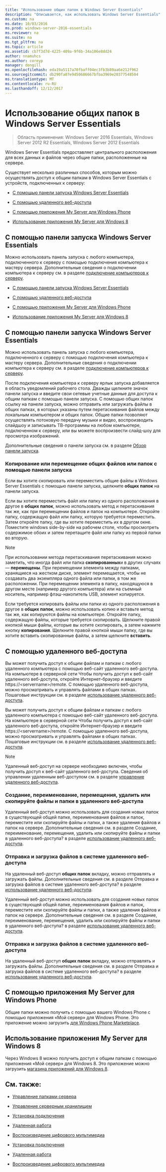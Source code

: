 ```yaml
---
title: "Использование общих папок в Windows Server Essentials"
description: "Описывается, как использовать Windows Server Essentials"
ms.custom: na
ms.date: 10/03/2016
ms.prod: windows-server-2016-essentials
ms.reviewer: na
ms.suite: na
ms.tgt_pltfrm: na
ms.topic: article
ms.assetid: cb7f3d7d-4225-409a-9f6b-34a106e8dd24
author: nnamuhcs
ms.author: coreyp
manager: dongill
ms.openlocfilehash: eda19a5117a70fbaff04ec3fb3b89aa6e212f962
ms.sourcegitcommit: db290fa07e9d50686667bfba3969e20377548504
ms.translationtype: MT
ms.contentlocale: ru-RU
ms.lasthandoff: 12/12/2017
---
```

# <a name="use-shared-folders-in-windows-server-essentials"></a>Использование общих папок в Windows Server Essentials

>Область применения: Windows Server 2016 Essentials, Windows Server 2012 R2 Essentials, Windows Server 2012 Essentials
  
 Windows Server Essentials предоставляет центрального расположения для всех данных и файлов через общие папки, расположенные на сервере.  
  
 Существует несколько различных способов, которым можно осуществлять доступ к общим папкам в Windows Server Essentials с устройств, подключенных к серверу:  
  

-   [С помощью панели запуска Windows Server Essentials](Use-Shared-Folders-in-Windows-Server-Essentials.md#BKMK_UsingLaunchpad)  
  
-   [С помощью удаленного веб-доступа](Use-Shared-Folders-in-Windows-Server-Essentials.md#BKMK_UsingRWA)  
  
-   [С помощью приложения My Server для Windows Phone](Use-Shared-Folders-in-Windows-Server-Essentials.md#BKMK_Phone)  
  
-   [Использование приложения My Server для Windows 8](Use-Shared-Folders-in-Windows-Server-Essentials.md#BKMK_App)  
  
##  <a name="BKMK_UsingLaunchpad"></a>С помощью панели запуска Windows Server Essentials  
 Можно использовать панель запуска с любого компьютера, подключенного к серверу с помощью подключения компьютера к мастеру сервера. Дополнительные сведения о подключении компьютера к серверу см. в разделе [подключение компьютеров к серверу](Get-Connected-in-Windows-Server-Essentials.md#BKMK_9).  

-   [С помощью панели запуска Windows Server Essentials](../use/Use-Shared-Folders-in-Windows-Server-Essentials.md#BKMK_UsingLaunchpad)  
  
-   [С помощью удаленного веб-доступа](../use/Use-Shared-Folders-in-Windows-Server-Essentials.md#BKMK_UsingRWA)  
  
-   [С помощью приложения My Server для Windows Phone](../use/Use-Shared-Folders-in-Windows-Server-Essentials.md#BKMK_Phone)  
  
-   [Использование приложения My Server для Windows 8](../use/Use-Shared-Folders-in-Windows-Server-Essentials.md#BKMK_App)  
  
##  <a name="BKMK_UsingLaunchpad"></a>С помощью панели запуска Windows Server Essentials  
 Можно использовать панель запуска с любого компьютера, подключенного к серверу с помощью подключения компьютера к мастеру сервера. Дополнительные сведения о подключении компьютера к серверу см. в разделе [подключение компьютеров к серверу](../use/Get-Connected-in-Windows-Server-Essentials.md#BKMK_9).  

  
 После подключения компьютера к серверу ярлык запуска добавляется в область уведомлений рабочего стола. Дважды щелкните значок панели запуска и введите свои сетевые учетные данные для доступа к общим папкам с помощью панели запуска. С помощью общих папок ссылку на панели запуска, можно отправить или загружать файлы в общих папках, в которых указаны путем перетаскивания файлов между локальным компьютером и общих папок. Общие папки позволяют осуществлять потоковую передачу музыки и видео, воспроизводить слайдшоу и записывать ТВ-программы на любом компьютере, подключенном к серверу, или вы можете воспроизвести слайд-шоу для просмотра изображений.  
  
 Дополнительные сведения о панели запуска см. в разделе [Обзор панели запуска](../manage/Overview-of-the-Launchpad-in-Windows-Server-Essentials.md).  
  
###  <a name="BKMK_Launchpad"></a>Копирование или перемещение общих файлов или папок с помощью панели запуска  
 Если вы хотите скопировать или переместить общие файлы в Windows Server Essentials с помощью панели запуска, щелкните **общих папок** на панели запуска.  
  
 Если вы хотите переместить файл или папку из одного расположения в другое в **общих папок**, можно использовать метод и перетаскивания так же, как при перемещении файлов и папок на компьютере. Откройте папку, содержащую файл или папку, которую требуется переместить. Затем откройте папку, где вы хотите переместить их в другом окне. Поместите windows side-by-side на рабочем столе, чтобы просмотреть содержимое обоих и затем перетащите файл или папку из первой папки во вторую.  
  
> [!NOTE]
>  При использовании метода перетаскивания перетаскивания можно заметить, что иногда файл или папка **скопированных**и в других случаях — **перемещены**. При перемещении элемента между папками, хранящиеся на жестком диске, элемент перемещается, чтобы не создавать два экземпляра одного файла или папки, в том же расположении. При перемещении элемента в папку, находящуюся в другом месте (например другого компьютера) или на съемный носитель, например флэш-накопитель USB, элемент копируется.  
  
 Если требуется копировать файлы или папки из одного расположения в другое в **общих папок**, можно использовать копию и вставьте метод так же, как копируются файлы на компьютере. Откройте папку, содержащую файлы, которые требуется скопировать. Щелкните правой кнопкой мыши файлы, которые вы хотите скопировать, а затем нажмите кнопку **копирования**. Щелкните правой кнопкой мыши папку, где вы хотите вставить скопированные файлы, а затем щелкните **вставить**.  
  
##  <a name="BKMK_UsingRWA"></a>С помощью удаленного веб-доступа  

 Вы может получить доступ к общим файлам и папкам с любого удаленного компьютера с помощью веб-сайт удаленного веб-доступа. На компьютере в серверной сети Чтобы получить доступ к веб-сайт удаленного веб-доступа, откройте Интернет-браузер и введите https://<servername\>/remote. С помощью удаленного веб-доступа, можно просматривать и управлять файлами в общих папках. Пошаговые инструкции см. в разделе [использование удаленного веб-доступа](Use-Remote-Web-Access-in-Windows-Server-Essentials.md).  

 Вы может получить доступ к общим файлам и папкам с любого удаленного компьютера с помощью веб-сайт удаленного веб-доступа. На компьютере в серверной сети Чтобы получить доступ к веб-сайт удаленного веб-доступа, откройте Интернет-браузер и введите https://<servername\>/remote. С помощью удаленного веб-доступа, можно просматривать и управлять файлами в общих папках. Пошаговые инструкции см. в разделе [использование удаленного веб-доступа](../use/Use-Remote-Web-Access-in-Windows-Server-Essentials.md).  

  
> [!NOTE]
>  Удаленный веб-доступ на сервере необходимо включен, чтобы получить доступ к веб-сайт удаленного веб-доступа. Сведения об управлении удаленным веб-доступом см. в разделе [управление удаленного веб-доступа](../manage/Manage-Remote-Web-Access-in-Windows-Server-Essentials.md).  
  
###  <a name="BKMK_2"></a>Создание, переименование, перемещения, удалить или скопируйте файлы и папки в удаленного веб-доступа  

 Удаленный веб-доступ можно использовать для создания новых папок в существующей общей папке, переименования файлов и папок, переместите или скопируйте файлы и папки, а также удаления файлов и папок на сервере. Дополнительные сведения см. в разделе Создание, переименование, перемещения, удалить или скопируйте файлы и папки в удаленного веб-доступа? в разделе [использование удаленного веб-доступа](Use-Remote-Web-Access-in-Windows-Server-Essentials.md).  
  
###  <a name="BKMK_3"></a>Отправка и загрузка файлов в системе удаленного веб-доступа  
 На удаленный веб-доступ **общих папок** вкладку, можно отправлять и загружать файлы. Дополнительные сведения см. в разделе Отправка и загрузка файлов в системе удаленного веб-доступа? в разделе [использование удаленного веб-доступа](Use-Remote-Web-Access-in-Windows-Server-Essentials.md).  

 Удаленный веб-доступ можно использовать для создания новых папок в существующей общей папке, переименования файлов и папок, переместите или скопируйте файлы и папки, а также удаления файлов и папок на сервере. Дополнительные сведения см. в разделе Создание, переименование, перемещения, удалить или скопируйте файлы и папки в удаленного веб-доступа? в разделе [использование удаленного веб-доступа](../use/Use-Remote-Web-Access-in-Windows-Server-Essentials.md).  
  
###  <a name="BKMK_3"></a>Отправка и загрузка файлов в системе удаленного веб-доступа  
 На удаленный веб-доступ **общих папок** вкладку, можно отправлять и загружать файлы. Дополнительные сведения см. в разделе Отправка и загрузка файлов в системе удаленного веб-доступа? в разделе [использование удаленного веб-доступа](../use/Use-Remote-Web-Access-in-Windows-Server-Essentials.md).  

  
##  <a name="BKMK_Phone"></a>С помощью приложения My Server для Windows Phone  
 Общие папки можно получить с помощью вашего Windows Phone с помощью приложения «Мой сервер» для Windows Phone. Это приложение можно загрузить [для Windows Phone Marketplace](http://www.windowsphone.com/apps/6c2f98d5-6fcf-4e1d-b8b1-cde62ea1a94a).  
  
##  <a name="BKMK_App"></a>Использование приложения My Server для Windows 8  
 Через Windows 8 можно получить доступ к общим папкам с помощью приложения «Мой сервер» для Windows 8. Это приложение можно загрузить [магазина приложений для Windows 8](https://windows.microsoft.com/windows-8/apps).  
  
## <a name="see-also"></a>См. также:  
  
-   [Управление папками сервера](../manage/Manage-Server-Folders-in-Windows-Server-Essentials.md)  
  
-   [Управление серверным хранилищем](../manage/Manage-Server-Storage-in-Windows-Server-Essentials.md)  
  

-   [Установка подключения](Get-Connected-in-Windows-Server-Essentials.md)  
  
-   [Удаленная работа](Work-Remotely-in-Windows-Server-Essentials.md)  
  
-   [Воспроизведение цифрового мультимедиа](Play-Digital-Media-in-Windows-Server-Essentials.md)

-   [Установка подключения](../use/Get-Connected-in-Windows-Server-Essentials.md)  
  
-   [Удаленная работа](../use/Work-Remotely-in-Windows-Server-Essentials.md)  
  
-   [Воспроизведение цифрового мультимедиа](../use/Play-Digital-Media-in-Windows-Server-Essentials.md)


